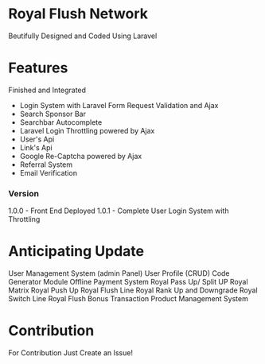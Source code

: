 # Royal Flush Network 

Beutifully Designed and Coded Using Laravel

# Features

Finished and Integrated

  * Login System with Laravel Form Request Validation and Ajax
  * Search Sponsor Bar 
  * Searchbar Autocomplete 
  * Laravel Login Throttling powered by Ajax
  * User's Api 
  * Link's Api 
  * Google Re-Captcha powered by Ajax
  * Referral System
  * Email Verification  

### Version
1.0.0  - Front End Deployed
1.0.1  - Complete User Login System with Throttling

# Anticipating Update

 User Management System (admin Panel)
 User Profile (CRUD)
 Code Generator Module
 Offline Payment System
 Royal Pass Up/ Split UP
 Royal Matrix 
 Royal Push Up
 Royal Flush Line
 Royal Rank Up and Downgrade
 Royal Switch Line 
 Royal Flush Bonus
 Transaction
 Product Management System 

# Contribution
For Contribution Just Create an Issue!